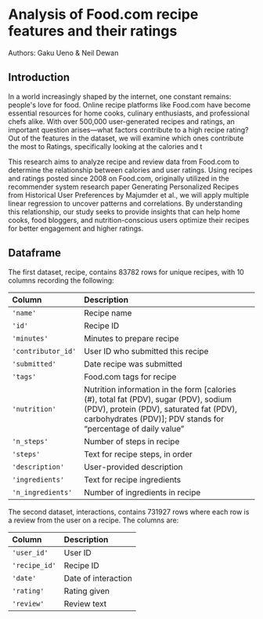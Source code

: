 # Analysis of Food.com recipe features and their ratings

Authors: Gaku Ueno & Neil Dewan

## Introduction
In a world increasingly shaped by the internet, one constant remains: people's love for food. Online recipe platforms like Food.com have become essential resources for home cooks, culinary enthusiasts, and professional chefs alike. With over 500,000 user-generated recipes and ratings, an important question arises—what factors contribute to a high recipe rating? Out of the features in the dataset, we will examine which ones contribute the most to Ratings, specifically looking at the calories and t

This research aims to analyze recipe and review data from Food.com to determine the relationship between calories and user ratings. Using recipes and ratings posted since 2008 on Food.com, originally utilized in the recommender system research paper Generating Personalized Recipes from Historical User Preferences by Majumder et al., we will apply multiple linear regression to uncover patterns and correlations. By understanding this relationship, our study seeks to provide insights that can help home cooks, food bloggers, and nutrition-conscious users optimize their recipes for better engagement and higher ratings.

## Dataframe
The first dataset, recipe, contains 83782 rows for unique recipes, with 10 columns recording the following:

| Column             | Description                                                                                                                                                                                       |
| :----------------- | :------------------------------------------------------------------------------------------------------------------------------------------------------------------------------------------------ |
| `'name'`           | Recipe name                                                                                                                                                                                       |
| `'id'`             | Recipe ID                                                                                                                                                                                         |
| `'minutes'`        | Minutes to prepare recipe                                                                                                                                                                         |
| `'contributor_id'` | User ID who submitted this recipe                                                                                                                                                                 |
| `'submitted'`      | Date recipe was submitted                                                                                                                                                                         |
| `'tags'`           | Food.com tags for recipe                                                                                                                                                                          |
| `'nutrition'`      | Nutrition information in the form [calories (#), total fat (PDV), sugar (PDV), sodium (PDV), protein (PDV), saturated fat (PDV), carbohydrates (PDV)]; PDV stands for “percentage of daily value” |
| `'n_steps'`        | Number of steps in recipe                                                                                                                                                                         |
| `'steps'`          | Text for recipe steps, in order                                                                                                                                                                   |
| `'description'`    | User-provided description                                                                                                                                                                         |
| `'ingredients'`    | Text for recipe ingredients                                                                                                                                                                       |
| `'n_ingredients'`  | Number of ingredients in recipe   

The second dataset, interactions, contains 731927 rows where each row is a review from the user on a recipe. The columns are:

| Column        | Description         |
| :------------ | :------------------ |
| `'user_id'`   | User ID             |
| `'recipe_id'` | Recipe ID           |
| `'date'`      | Date of interaction |
| `'rating'`    | Rating given        |
| `'review'`    | Review text         |

